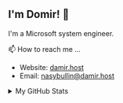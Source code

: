 
## I'm Domir! :wave:

I'm a Microsoft system engineer.

📫 How to reach me ...
- Website: [damir.host](https://damir.host/)
- Email: [nasybullin@damir.host](mailto:nasybullin@damir.host)

<details>

<summary>My GitHub Stats</summary>

![Domir's github stats](https://github-readme-stats.vercel.app/api?username=Domir-code&theme=vue&show_icons=true)

</details>
